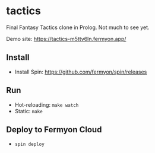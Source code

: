 # tactics

Final Fantasy Tactics clone in Prolog. Not much to see yet.

Demo site: https://tactics-m5ttv6ln.fermyon.app/

## Install

- Install Spin: https://github.com/fermyon/spin/releases

## Run

- Hot-reloading: `make watch`
- Static: `make`

## Deploy to Fermyon Cloud

- `spin deploy`
